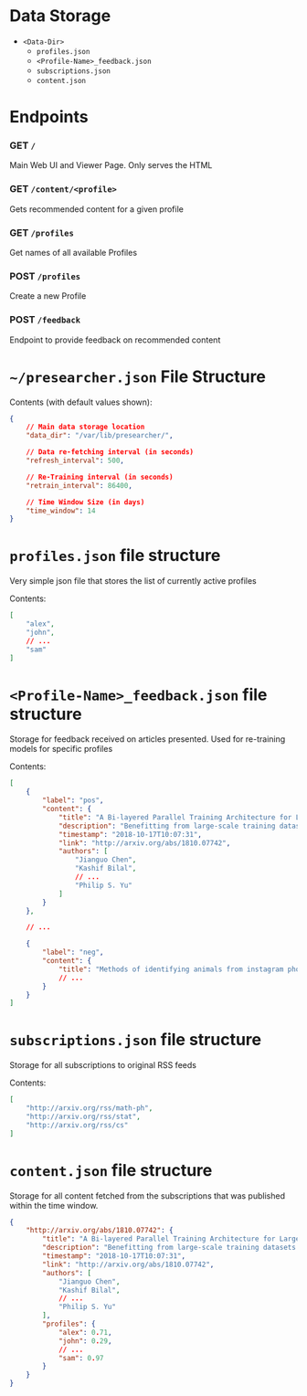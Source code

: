 # Data Storage

* `<Data-Dir>`
  * `profiles.json`
  * `<Profile-Name>_feedback.json`
  * `subscriptions.json`
  * `content.json`


# Endpoints

### GET `/`
Main Web UI and Viewer Page. Only serves the HTML

### GET `/content/<profile>`
Gets recommended content for a given profile

### GET `/profiles`
Get names of all available Profiles

### POST `/profiles`
Create a new Profile

### POST `/feedback`
Endpoint to provide feedback on recommended content


# `~/presearcher.json` File Structure

Contents (with default values shown):

```json
{
    // Main data storage location
    "data_dir": "/var/lib/presearcher/",

    // Data re-fetching interval (in seconds)
    "refresh_interval": 500,

    // Re-Training interval (in seconds)
    "retrain_interval": 86400,

    // Time Window Size (in days)
    "time_window": 14
}
```


# `profiles.json` file structure

Very simple json file that stores the list of currently active profiles

Contents:

```json
[
    "alex",
    "john",
    // ...
    "sam"
]
```


# `<Profile-Name>_feedback.json` file structure

Storage for feedback received on articles presented. Used for re-training models for specific profiles

Contents:

```json
[
    {
        "label": "pos",
        "content": {
            "title": "A Bi-layered Parallel Training Architecture for Large-scale Convolutional Neural Networks.",
            "description": "Benefitting from large-scale training datasets and the complex training network, ... improves the training performance of CNNs while maintaining the accuracy.",
            "timestamp": "2018-10-17T10:07:31",
            "link": "http://arxiv.org/abs/1810.07742",
            "authors": [
                "Jianguo Chen",
                "Kashif Bilal",
                // ...
                "Philip S. Yu"
            ]
        }
    },

    // ...

    {
        "label": "neg",
        "content": {
            "title": "Methods of identifying animals from instagram photos"
            // ...
        }
    }
]
```


# `subscriptions.json` file structure

Storage for all subscriptions to original RSS feeds

Contents:

```json
[
    "http://arxiv.org/rss/math-ph",
    "http://arxiv.org/rss/stat",
    "http://arxiv.org/rss/cs"
]
```


# `content.json` file structure

Storage for all content fetched from the subscriptions that was published within the time window.

```json
{
    "http://arxiv.org/abs/1810.07742": {
        "title": "A Bi-layered Parallel Training Architecture for Large-scale Convolutional Neural Networks.",
        "description": "Benefitting from large-scale training datasets and the complex training network, ... improves the training performance of CNNs while maintaining the accuracy.",
        "timestamp": "2018-10-17T10:07:31",
        "link": "http://arxiv.org/abs/1810.07742",
        "authors": [
            "Jianguo Chen",
            "Kashif Bilal",
            // ...
            "Philip S. Yu"
        ],
        "profiles": {
            "alex": 0.71,
            "john": 0.29,
            // ...
            "sam": 0.97
        }
    }
}
```
